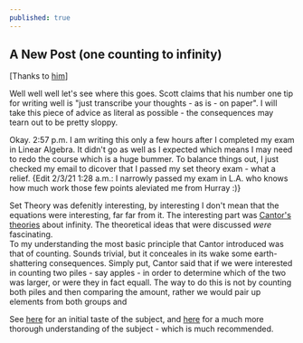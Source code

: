 ```yaml
---
published: true
---
```


## A New Post (one counting to infinity)

[Thanks to [him](https://guzey.com/personal/why-have-a-blog/#how-to-start-a-blog)]

Well well well let's see where this goes.
Scott claims that his number one tip for writing well is "just transcribe your thoughts - as is - on paper". I will take this piece of advice as literal as possible - the consequences may tearn out to be pretty sloppy.

Okay. 2:57 p.m. 
I am writing this only a few hours after I completed my exam in Linear Algebra. It didn't go as well as I expected which means I may need to redo the course which is a huge bummer. To balance things out, I just checked my email to dicover that I passed my set theory exam - what a relief.
{Edit 2/3/21 1:28 a.m.: I narrowly passed my exam in L.A. who knows how much work those few points aleviated me from Hurray :)}

Set Theory was defenitly interesting, by interesting I don't mean that the equations were interesting, far far from it. The interesting part was [Cantor's theories](https://en.wikipedia.org/wiki/Georg_Cantor) about infinity. The theoretical ideas that were discussed _were_ fascinating.   
To my understanding the most basic principle that Cantor introduced was that of counting. Sounds trivial, but it conceales in its wake some earth-shattering consequences. Simply put, Cantor said that if we were interested in counting two piles - say apples - in order to determine which of the two was larger, or were they in fact equall. The way to do this is not by counting both piles and then comparing the amount, rather we would pair up elements from both groups and 

See [here](https://www.youtube.com/watch?v=ZMgiOfmMqHg) for an initial taste of the subject, and [here](https://gadial.net/categories/set%20theory/) for a much more thorough understanding of the subject - which is much recommended.
